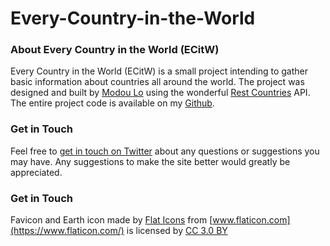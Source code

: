 # Every-Country-in-the-World

### About Every Country in the World (ECitW)

Every Country in the World (ECitW) is a small project intending to gather basic information about countries all around the world. The project was designed and built by [Modou Lo](https://twitter.com/thisismodou) using the wonderful [Rest Countries](https://restcountries.eu/) API. The entire project code is available on my [Github](https://github.com/thisismodou/Every-Country-in-the-World).

### Get in Touch

Feel free to [get in touch on Twitter](https://twitter.com/thisismodou) about any questions or suggestions you may have. Any suggestions to make the site better would greatly be appreciated.

### Get in Touch

Favicon and Earth icon made by [Flat Icons](https://www.flaticon.com/authors/flat-icons) from [www.flaticon.com](https://www.flaticon.com/) is licensed by [CC 3.0 BY](http://creativecommons.org/licenses/by/3.0/)
